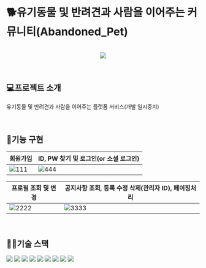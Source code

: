 # 🐕유기동물 및 반려견과 사람을 이어주는 커뮤니티(Abandoned_Pet)

<p align="center">
  <br>
  <img src="https://user-images.githubusercontent.com/108200179/176971284-4e158266-dcdf-46af-9321-6ac27397dfd5.png">
  <br>
</p>
<br>

## 💻프로젝트 소개

<p>
유기동물 및 반려견과 사람을 이어주는 플랫폼 서비스(개발 일시중지)
</p>

<br>

 ## 🔧기능 구현
|회원가입|ID, PW 찾기 및 로그인(or 소셜 로그인)|
|------|---|
|![111](https://user-images.githubusercontent.com/108200179/177039710-0b4dda93-a69a-4158-905c-2ebcad915c69.gif)|![444](https://user-images.githubusercontent.com/108200179/177088647-de52244c-5881-4d5c-ae2a-359269a0418d.gif)|

|프로필 조회 및 변경|공지사항 조회, 등록 수정 삭제(관리자 ID), 페이징처리|
|------|---|
|![2222](https://user-images.githubusercontent.com/108200179/177089392-6b07b7df-0e5b-427c-876a-d6f30317d509.gif)|![3333](https://user-images.githubusercontent.com/108200179/177089399-5b9cd1ac-4263-405f-ae12-6a410e81dd63.gif)|
<br>

## 👨‍💻기술 스택

<div>
<img src="https://img.shields.io/badge/JAVA-007396?style=for-the-badge&logo=java&logoColor=white">
<img src="https://img.shields.io/badge/Spring-6DB33F?style=for-the-badge&logo=Spring&logoColor=white">
<img src="https://img.shields.io/badge/MyBatis-007396?style=for-the-badge&logo=java&logoColor=white">
<img src="https://img.shields.io/badge/oracle-F80000?style=for-the-badge&logo=oracle&logoColor=white">
<img src="https://img.shields.io/badge/JSP-7952B3?style=for-the-badge&logo=JSP&logoColor=white">
<img src="https://img.shields.io/badge/html5-E34F26?style=for-the-badge&logo=html5&logoColor=white">
<img src="https://img.shields.io/badge/css-1572B6?style=for-the-badge&logo=css3&logoColor=white">
<img src="https://img.shields.io/badge/javascript-F7DF1E?style=for-the-badge&logo=javascript&logoColor=black">
<img src="https://img.shields.io/badge/jquery-0769AD?style=for-the-badge&logo=jquery&logoColor=white">
</div>

